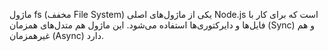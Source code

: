 ماژول fs (مخفف File System) یکی از ماژول‌های اصلی Node.js است که برای کار با فایل‌ها و دایرکتوری‌ها استفاده می‌شود. این ماژول هم متدل‌های همزمان (Sync) و هم غیرهمزمان (Async) دارد.

